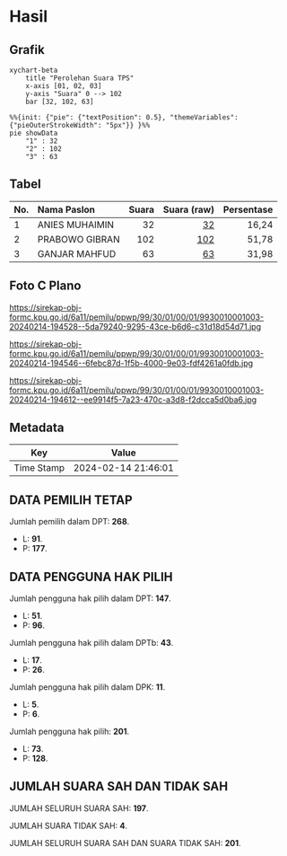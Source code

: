 # Hasil

## Grafik

```mermaid
xychart-beta
    title "Perolehan Suara TPS"
    x-axis [01, 02, 03]
    y-axis "Suara" 0 --> 102
    bar [32, 102, 63]
```

```mermaid
%%{init: {"pie": {"textPosition": 0.5}, "themeVariables": {"pieOuterStrokeWidth": "5px"}} }%%
pie showData
    "1" : 32
    "2" : 102
    "3" : 63
```

## Tabel

| No. | Nama Paslon    | Suara | Suara (raw) | Persentase |
|:--- |:-------------- | -----:| -----------:| ----------:|
| 1   | ANIES MUHAIMIN | 32    | [32][p-1]   | 16,24      |
| 2   | PRABOWO GIBRAN | 102   | [102][p-2]  | 51,78      |
| 3   | GANJAR MAHFUD  | 63    | [63][p-3]   | 31,98      |


[p-1]: https://github.com/gigit-pemilu/pemilu-2024-99-luar-negeri/blob/main/pilpres/hitung-suara/sub/99-luar-negeri/sub/30-colombo-sri-langka/sub/01-colombo-sri-langka/sub/0001-colombo-sri-langka/sub/003-tps-001/sub/paslon-1.txt
[p-2]: https://github.com/gigit-pemilu/pemilu-2024-99-luar-negeri/blob/main/pilpres/hitung-suara/sub/99-luar-negeri/sub/30-colombo-sri-langka/sub/01-colombo-sri-langka/sub/0001-colombo-sri-langka/sub/003-tps-001/sub/paslon-2.txt
[p-3]: https://github.com/gigit-pemilu/pemilu-2024-99-luar-negeri/blob/main/pilpres/hitung-suara/sub/99-luar-negeri/sub/30-colombo-sri-langka/sub/01-colombo-sri-langka/sub/0001-colombo-sri-langka/sub/003-tps-001/sub/paslon-3.txt

## Foto C Plano

https://sirekap-obj-formc.kpu.go.id/6a11/pemilu/ppwp/99/30/01/00/01/9930010001003-20240214-194528--5da79240-9295-43ce-b6d6-c31d18d54d71.jpg

https://sirekap-obj-formc.kpu.go.id/6a11/pemilu/ppwp/99/30/01/00/01/9930010001003-20240214-194546--6febc87d-1f5b-4000-9e03-fdf4261a0fdb.jpg

https://sirekap-obj-formc.kpu.go.id/6a11/pemilu/ppwp/99/30/01/00/01/9930010001003-20240214-194612--ee9914f5-7a23-470c-a3d8-f2dcca5d0ba6.jpg


## Metadata

| Key        | Value               |
| ---------- | ------------------- |
| Time Stamp | 2024-02-14 21:46:01 |


## DATA PEMILIH TETAP

Jumlah pemilih dalam DPT: **268**.
 * L: **91**.
 * P: **177**.

## DATA PENGGUNA HAK PILIH

Jumlah pengguna hak pilih dalam DPT: **147**.
 * L: **51**.
 * P: **96**.

Jumlah pengguna hak pilih dalam DPTb: **43**.
 * L: **17**.
 * P: **26**.

Jumlah pengguna hak pilih dalam DPK: **11**.
 * L: **5**.
 * P: **6**.

Jumlah pengguna hak pilih: **201**.
 * L: **73**.
 * P: **128**.

## JUMLAH SUARA SAH DAN TIDAK SAH

JUMLAH SELURUH SUARA SAH: **197**.

JUMLAH SUARA TIDAK SAH: **4**.

JUMLAH SELURUH SUARA SAH DAN SUARA TIDAK SAH: **201**.


